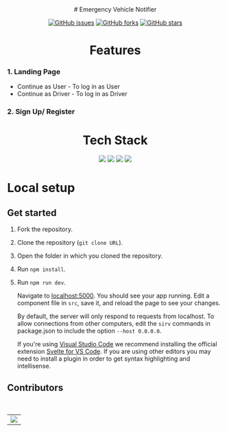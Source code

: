 <div align ="center">
# Emergency Vehicle Notifier
  
[![GitHub issues](https://img.shields.io/github/issues/kunaljain0212/Emergency-Vehicle-Notifier?style=for-the-badge)](https://github.com/kunaljain0212/Emergency-Vehicle-Notifier/issues) [![GitHub forks](https://img.shields.io/github/forks/kunaljain0212/Emergency-Vehicle-Notifier?style=for-the-badge)](https://github.com/kunaljain0212/Emergency-Vehicle-Notifier/network/members) [![GitHub stars](https://img.shields.io/github/stars/kunaljain0212/Emergency-Vehicle-Notifier?style=for-the-badge)](https://github.com/kunaljain0212/Emergency-Vehicle-Notifier/stargazers)
  

# Features

</div>

### 1. Landing Page

- Continue as User - To log in as User
- Continue as Driver - To log in as Driver

### 2. Sign Up/ Register


 <div align= center>

# Tech Stack

</div>
<div align ="center">
<img src="https://img.icons8.com/color/65/000000/javascript--v2.png"/>
<img src="https://img.icons8.com/color/48/000000/dart.png"/>
<img src="https://img.icons8.com/color/65/000000/html-5--v1.png"/>
<img src="https://img.icons8.com/color/50/000000/firebase.png"/>

</div>

# Local setup

</div>

## Get started

1. Fork the repository.
2. Clone the repository (`git clone URL`).
3. Open the folder in which you cloned the repository.
4. Run `npm install`.
5. Run `npm run dev`.

   Navigate to [localhost:5000](http://localhost:5000). You should see your app running. Edit a component file in `src`, save it, and reload the page to see your changes.

   By default, the server will only respond to requests from localhost. To allow connections from other computers, edit the `sirv` commands in package.json to include the option `--host 0.0.0.0`.

   If you're using [Visual Studio Code](https://code.visualstudio.com/) we recommend installing the official extension [Svelte for VS Code](https://marketplace.visualstudio.com/items?itemName=svelte.svelte-vscode). If you are using other editors you may need to install a plugin in order to get syntax highlighting and intellisense.


## Contributors

<br/>
<table>
	<tr>
		<td>
			<a href="https://github.com/kunaljain0212/Emergency-Vehicle-Notifier/contributors">
  <img src="https://contrib.rocks/image?repo=kunaljain0212/Emergency-Vehicle-Notifier" />
</a>
		</td>
	</tr>
</table>
  
</div>
